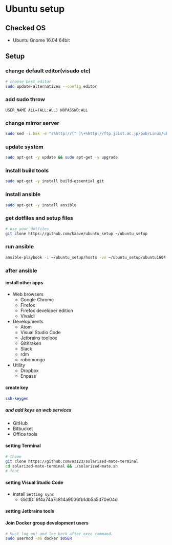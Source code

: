 # Ubuntu setup

## Checked OS

- Ubuntu Gnome 16.04 64bit

## Setup

### change default editor(visudo etc)

```bash
# choose best editor
sudo update-alternatives --config editor
```

### add sudo throw

```text
USER_NAME ALL=(ALL:ALL) NOPASSWD:ALL
```

### change mirror server

```bash
sudo sed -i.bak -e "s%http://[^ ]\+%http://ftp.jaist.ac.jp/pub/Linux/ubuntu/%g" /etc/apt/sources.list
```

### update system

```bash
sudo apt-get -y update && sudo apt-get -y upgrade
```

### install build tools

```bash
sudo apt-get -y install build-essential git
```

### install ansible

```bash
sudo apt-get -y install ansible
```

### get dotfiles and setup files

```bash
# use your dotfiles
git clone https://github.com/kaave/ubuntu_setup ~/ubuntu_setup
```

### run ansible

```bash
ansible-playbook -i ~/ubuntu_setup/hosts -vv ~/ubuntu_setup/ubuntu1604.yml
```

### after ansible

#### install other apps

- Web browsers
    - Google Chrome
    - Firefox
    - Firefox developer edition
    - Vivaldi
- Developments
    - Atom
    - Visual Studio Code
    - Jetbrains toolbox
    - GitKraken
    - Slack
    - rdm
    - robomongo
- Utility
    - Dropbox
    - Enpass

#### create key

```bash
ssh-keygen
```

##### and add keys on web services

- GitHub
- Bitbucket
- Office tools

#### setting Terminal

```bash
# theme
git clone https://github.com/oz123/solarized-mate-terminal
cd solarized-mate-terminal && ./solarized-mate.sh
# font
```

#### setting Visual Studio Code

- install `Setting sync`
    - GistID: 9f4a74a7c814a9036fb1db5a5d70e04d

#### setting Jetbrains tools

#### Join Docker group development users

```bash
# Must log out and log back after exec command.
sudo usermod -aG docker $USER
```

